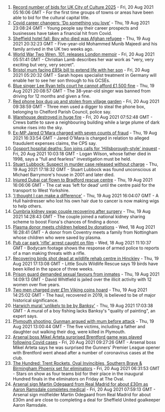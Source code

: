 1. [Record number of bids for UK City of Culture 2025](https://www.bbc.co.uk/news/uk-england-58272630) - Fri, 20 Aug 2021 05:16:06 GMT - For the first time groups of towns or areas have been able to bid for the cultural capital title.
2. [Covid career changers: ‘Do something you love’](https://www.bbc.co.uk/news/business-58273913) - Thu, 19 Aug 2021 23:08:24 GMT - Young people say their career prospects and businesses have taken a financial hit from Covid.
3. [Sheffield hotel fall: Boy who died was Afghan refugee](https://www.bbc.co.uk/news/uk-england-south-yorkshire-58269533) - Thu, 19 Aug 2021 20:32:23 GMT - Five-year-old Mohammed Munib Majeedi and his family arrived in the UK two weeks ago.
4. [World War Two Wren, 101, releases London memoir](https://www.bbc.co.uk/news/uk-england-london-58271337) - Fri, 20 Aug 2021 05:51:41 GMT - Christian Lamb describes her war work as "very, very exciting but very, very secret".
5. [Bristol mum facing £85k bill to extend life with her son](https://www.bbc.co.uk/news/uk-england-bristol-58017220) - Fri, 20 Aug 2021 05:20:32 GMT - Sarah hopes specialist treatment in Germany will enable her to see her son through to his GCSEs.
6. [Blue singer Lee Ryan tells court he cannot afford £1,500 fine](https://www.bbc.co.uk/news/uk-england-cambridgeshire-58274941) - Thu, 19 Aug 2021 20:08:57 GMT - The 38-year-old singer was banned from driving for 12 months and given a fine.
7. [Red phone box dug up and stolen from village garden](https://www.bbc.co.uk/news/uk-england-manchester-58280733) - Fri, 20 Aug 2021 09:38:59 GMT - Three men used a digger to steal the phone box, belonging to Chelford Parish Council, police say.
8. [Warehouse destroyed in huge fire](https://www.bbc.co.uk/news/uk-england-coventry-warwickshire-58279006) - Fri, 20 Aug 2021 07:52:48 GMT - Crews battle to save a neighbouring building while a large plume of dark smoke rises into the sky.
9. [Ex-MP Jared O'Mara charged with seven counts of fraud](https://www.bbc.co.uk/news/uk-england-south-yorkshire-58272878) - Thu, 19 Aug 2021 16:33:54 GMT - Jared O'Mara is charged in relation to alleged fraudulent expenses claims, the CPS say.
10. [Gosport hospital deaths: Son joins calls for 'Hillsborough-style' inquest](https://www.bbc.co.uk/news/uk-england-hampshire-58270719) - Fri, 20 Aug 2021 10:03:18 GMT - Logan Wilson, whose father died in 1998, says a "full and fearless" investigation must be held.
11. [Stuart Lubbock: Suspect in murder case released without charge](https://www.bbc.co.uk/news/uk-england-essex-58273900) - Thu, 19 Aug 2021 17:18:32 GMT - Stuart Lubbock was found unconscious at Michael Barrymore's house in 2001 and later died.
12. [Injured Dubai cat flown to Bradford rescue centre](https://www.bbc.co.uk/news/uk-england-leeds-58273901) - Thu, 19 Aug 2021 16:06:06 GMT - The cat was ‘left for dead’ until the centre paid for the transport to West Yorkshire.
13. ['I thought I can make a difference'](https://www.bbc.co.uk/news/uk-england-humber-58274021) - Thu, 19 Aug 2021 16:04:07 GMT - A Hull hairdresser who lost his own hair due to cancer is now making wigs to help others.
14. [Cumbria kidney swap couple recovering after surgery](https://www.bbc.co.uk/news/uk-england-cumbria-58272857) - Thu, 19 Aug 2021 14:28:43 GMT - The couple joined a national kidney sharing scheme to boost Fiona's chances of finding a donor.
15. [Plasma donor meets children helped by donations](https://www.bbc.co.uk/news/uk-england-coventry-warwickshire-58261942) - Wed, 18 Aug 2021 16:28:41 GMT - A donor from Coventry meets a family from Nottingham whose children who were saved by plasma.
16. [Pub car park 'rifle' arrest caught on film](https://www.bbc.co.uk/news/uk-england-norfolk-58258077) - Wed, 18 Aug 2021 11:10:37 GMT - Bodycam footage shows the response of armed police to reports of a man making threats with a rifle.
17. [Recovering birds shot dead at wildlife rehab centre in Hinckley](https://www.bbc.co.uk/news/uk-england-leicestershire-58268261) - Thu, 19 Aug 2021 17:13:08 GMT - Little Souls Wildlife Rescue says 19 birds have been killed in the space of three weeks.
18. [Prison guard demanded sexual favours from inmates](https://www.bbc.co.uk/news/uk-england-tyne-58268531) - Thu, 19 Aug 2021 14:09:13 GMT - David Whitfield is jailed over the illicit activity with 12 women over five years.
19. [Two men charged over £1m Viking coins hoard](https://www.bbc.co.uk/news/uk-england-tyne-58268540) - Thu, 19 Aug 2021 14:25:02 GMT - The haul, recovered in 2019, is believed to be of major historical significance.
20. [Harwich mural 'unlikely to be by Banksy'](https://www.bbc.co.uk/news/uk-england-essex-58270629) - Thu, 19 Aug 2021 17:03:38 GMT - A mural of a boy fishing lacks Banksy's "quality of painting", an expert says.
21. [Plymouth shooting: Gunman argued with mum before attack](https://www.bbc.co.uk/news/uk-england-devon-58260590) - Thu, 19 Aug 2021 13:00:44 GMT - The five victims, including a father and daughter out walking their dog, were killed in Plymouth.
22. [Arsenal boss Mikel Arteta surprised Brentford game was played following Covid cases](https://www.bbc.co.uk/sport/football/58279516) - Fri, 20 Aug 2021 09:27:26 GMT - Arsenal boss Mikel Arteta says he was surprised the Gunners' Premier League opener with Brentford went ahead after a number of coronavirus cases at the club.
23. [The Hundred: Trent Rockets, Oval Invincibles, Southern Brave & Birmingham Phoenix set for eliminators](https://www.bbc.co.uk/sport/cricket/58256668) - Fri, 20 Aug 2021 06:31:53 GMT - Stars on show as four teams bid for their place in the inaugural Hundred finals in the eliminators on Friday at The Oval.
24. [Arsenal sign Martin Odegaard from Real Madrid for about £30m as Aaron Ramsdale completes medical](https://www.bbc.co.uk/sport/football/58279217) - Fri, 20 Aug 2021 07:59:13 GMT - Arsenal sign midfielder Martin Odegaard from Real Madrid for about £30m and are close to completing a deal for Sheffield United goalkeeper Aaron Ramsdale.
